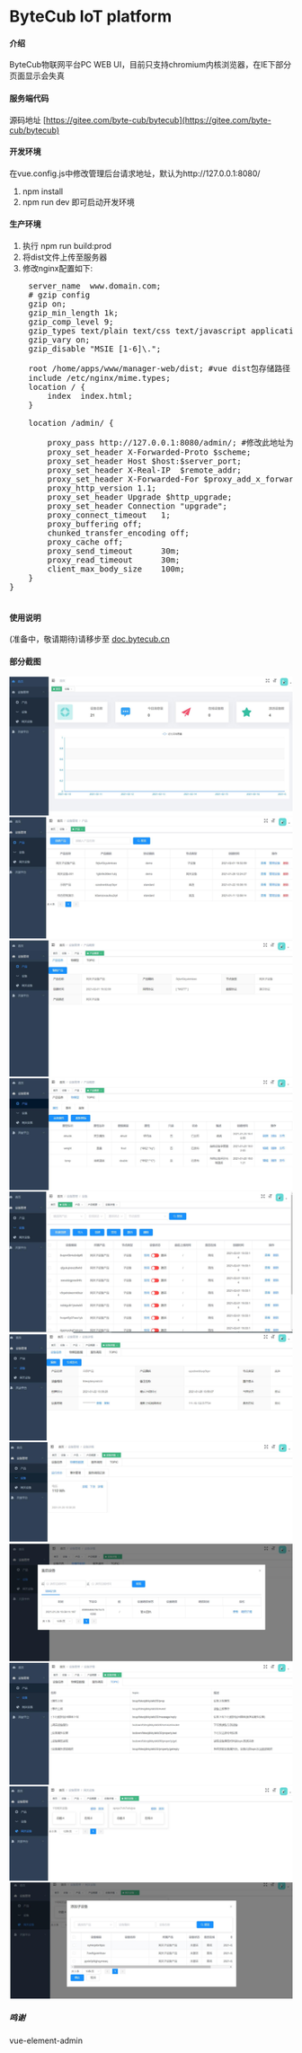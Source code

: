 # ByteCub IoT platform

#### 介绍
ByteCub物联网平台PC WEB UI，目前只支持chromium内核浏览器，在IE下部分页面显示会失真

#### 服务端代码
源码地址 [https://gitee.com/byte-cub/bytecub](https://gitee.com/byte-cub/bytecub)

#### 开发环境   
在vue.config.js中修改管理后台请求地址，默认为http://127.0.0.1:8080/
1.  npm install
2.  npm run dev 即可启动开发环境

#### 生产环境  
1.  执行 npm run build:prod
2.  将dist文件上传至服务器
3.  修改nginx配置如下:  
<pre>
    server_name  www.domain.com;
    # gzip config
    gzip on;
    gzip_min_length 1k;
    gzip_comp_level 9;
    gzip_types text/plain text/css text/javascript application/json application/javascript application/x-javascript application/xml;
    gzip_vary on;
    gzip_disable "MSIE [1-6]\.";

    root /home/apps/www/manager-web/dist; #vue dist包存储路径
    include /etc/nginx/mime.types;
    location / {
        index  index.html;
    }

    location /admin/ {
      
        proxy_pass http://127.0.0.1:8080/admin/; #修改此地址为后台服务地址
        proxy_set_header X-Forwarded-Proto $scheme;
        proxy_set_header Host $host:$server_port;
        proxy_set_header X-Real-IP  $remote_addr;
        proxy_set_header X-Forwarded-For $proxy_add_x_forwarded_for;
        proxy_http_version 1.1;
        proxy_set_header Upgrade $http_upgrade;
        proxy_set_header Connection "upgrade";
        proxy_connect_timeout   1;
        proxy_buffering off;
        chunked_transfer_encoding off;
        proxy_cache off;
        proxy_send_timeout      30m;
        proxy_read_timeout      30m;
        client_max_body_size    100m;
    }
}

</pre>
#### 使用说明

(准备中，敬请期待)请移步至 [doc.bytecub.cn](http://doc.bytecub.cn)

#### 部分截图
![](./public/snapshot/index.jpg)
![](./public/snapshot/product.jpg)
![](./public/snapshot/product-general.jpg)
![](./public/snapshot/product-model.jpg)
![](./public/snapshot/device.jpg)
![](./public/snapshot/device-index.jpg)
![](./public/snapshot/device-model.jpg)
![](./public/snapshot/device-reply.jpg)
![](./public/snapshot/device-topic.jpg)
![](./public/snapshot/gateway.jpg)
![](./public/snapshot/gateway-add.jpg)

##### 鸣谢
vue-element-admin


